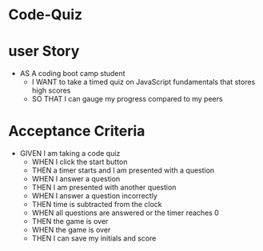 # Code-Quiz

# user Story

- AS A coding boot camp student
    - I WANT to take a timed quiz on JavaScript fundamentals that stores high scores
    - SO THAT I can gauge my progress compared to my peers

# Acceptance Criteria

- GIVEN I am taking a code quiz
    - WHEN I click the start button
    - THEN a timer starts and I am presented with a question
    - WHEN I answer a question
    - THEN I am presented with another question
    - WHEN I answer a question incorrectly
    - THEN time is subtracted from the clock
    - WHEN all questions are answered or the timer reaches 0
    - THEN the game is over
    - WHEN the game is over
    - THEN I can save my initials and score